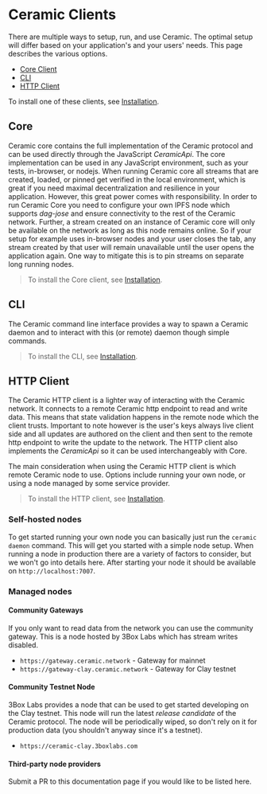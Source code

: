 # Ceramic Clients
There are multiple ways to setup, run, and use Ceramic. The optimal setup will differ based on your application's and your users' needs. This page describes the various options.

- [Core Client](#core)
- [CLI](#cli)
- [HTTP Client](#http-client)

To install one of these clients, see [Installation](../build/installation.md).


## **Core**
Ceramic core contains the full implementation of the Ceramic protocol and can be used directly through the JavaScript *CeramicApi*. The core implementation can be used in any JavaScript environment, such as your tests, in-browser, or nodejs. When running Ceramic core all streams that are created, loaded, or pinned get verified in the local environment, which is great if you need maximal decentralization and resilience in your application. However, this great power comes with responsibility. In order to run Ceramic Core you need to configure your own IPFS node which supports *dag-jose* and ensure connectivity to the rest of the Ceramic network. Further, a stream created on an instance of Ceramic core will only be available on the network as long as this node remains online. So if your setup for example uses in-browser nodes and your user closes the tab, any stream created by that user will remain unavailable until the user opens the application again. One way to mitigate this is to pin streams on separate long running nodes.

> To install the Core client, see [Installation](../build/installation.md).


## **CLI**
The Ceramic command line interface provides a way to spawn a Ceramic daemon and to interact with this (or remote) daemon though simple commands.

> To install the CLI, see [Installation](../build/installation.md).


## **HTTP Client**
The Ceramic HTTP client is a lighter way of interacting with the Ceramic network. It connects to a remote Ceramic http endpoint to read and write data. This means that state validation happens in the remote node which the client trusts. Important to note however is the user's keys always live client side and all updates are authored on the client and then sent to the remote http endpoint to write the update to the network. The HTTP client also implements the *CeramicApi* so it can be used interchangeably with Core.

The main consideration when using the Ceramic HTTP client is which remote Ceramic node to use. Options include running your own node, or using a node managed by some service provider.

> To install the HTTP client, see [Installation](../build/installation.md).

### Self-hosted nodes
To get started running your own node you can basically just run the `ceramic daemon` command. This will get you started with a simple node setup. When running a node in production there are a variety of factors to consider, but we won't go into details here. After starting your node it should be available on `http://localhost:7007`.

### Managed nodes

#### Community Gateways
If you only want to read data from the network you can use the community gateway. This is a node hosted by 3Box Labs which has stream writes disabled.

* `https://gateway.ceramic.network` - Gateway for mainnet
* `https://gateway-clay.ceramic.network` - Gateway for Clay testnet

#### Community Testnet Node
3Box Labs provides a node that can be used to get started developing on the Clay testnet. This node will run the latest *release candidate* of the Ceramic protocol. The node will be periodically wiped, so don't rely on it for production data (you shouldn't anyway since it's a testnet).

* `https://ceramic-clay.3boxlabs.com`


#### Third-party node providers

Submit a PR to this documentation page if you would like to be listed here.
